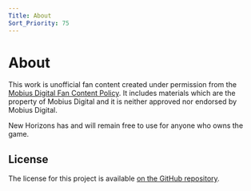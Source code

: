 ```yaml
---
Title: About
Sort_Priority: 75
---
```


# About

This work is unofficial fan content created under permission from the [Mobius Digital Fan Content Policy](https://www.mobiusdigitalgames.com/fan-content-policy.html). It includes materials which are the property of Mobius Digital and it is neither approved nor endorsed by Mobius Digital.  

New Horizons has and will remain free to use for anyone who owns the game.  

## License

The license for this project is available [on the GitHub repository](https://github.com/xen-42/outer-wilds-new-horizons/blob/main/LICENSE).

